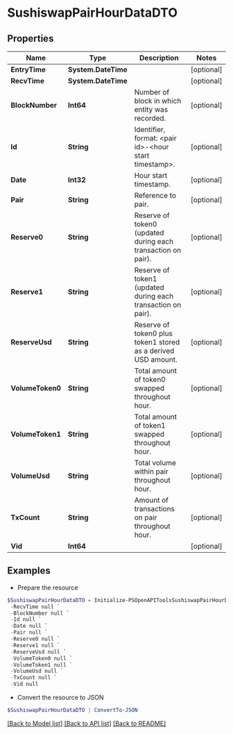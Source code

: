 # SushiswapPairHourDataDTO
## Properties

Name | Type | Description | Notes
------------ | ------------- | ------------- | -------------
**EntryTime** | **System.DateTime** |  | [optional] 
**RecvTime** | **System.DateTime** |  | [optional] 
**BlockNumber** | **Int64** | Number of block in which entity was recorded. | [optional] 
**Id** | **String** | Identifier, format: &lt;pair id&gt;-&lt;hour start timestamp&gt;. | [optional] 
**Date** | **Int32** | Hour start timestamp. | [optional] 
**Pair** | **String** | Reference to pair. | [optional] 
**Reserve0** | **String** | Reserve of token0 (updated during each transaction on pair). | [optional] 
**Reserve1** | **String** | Reserve of token1 (updated during each transaction on pair). | [optional] 
**ReserveUsd** | **String** | Reserve of token0 plus token1 stored as a derived USD amount. | [optional] 
**VolumeToken0** | **String** | Total amount of token0 swapped throughout hour. | [optional] 
**VolumeToken1** | **String** | Total amount of token1 swapped throughout hour. | [optional] 
**VolumeUsd** | **String** | Total volume within pair throughout hour. | [optional] 
**TxCount** | **String** | Amount of transactions on pair throughout hour. | [optional] 
**Vid** | **Int64** |  | [optional] 

## Examples

- Prepare the resource
```powershell
$SushiswapPairHourDataDTO = Initialize-PSOpenAPIToolsSushiswapPairHourDataDTO  -EntryTime null `
 -RecvTime null `
 -BlockNumber null `
 -Id null `
 -Date null `
 -Pair null `
 -Reserve0 null `
 -Reserve1 null `
 -ReserveUsd null `
 -VolumeToken0 null `
 -VolumeToken1 null `
 -VolumeUsd null `
 -TxCount null `
 -Vid null
```

- Convert the resource to JSON
```powershell
$SushiswapPairHourDataDTO | ConvertTo-JSON
```

[[Back to Model list]](../README.md#documentation-for-models) [[Back to API list]](../README.md#documentation-for-api-endpoints) [[Back to README]](../README.md)

